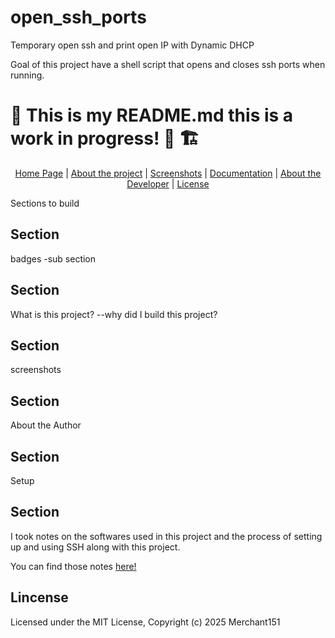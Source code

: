 # open_ssh_ports
Temporary open ssh and print open IP with Dynamic DHCP

Goal of this project have a shell script that opens and closes ssh ports when running. 


# 🚧 This is my README.md this is a work in progress! 🦺 🏗️


<div align="center">
    <a href="https://en.wikipedia.org/wiki/HTTP_404">Home Page</a> |
    <a href="https://en.wikipedia.org/wiki/HTTP_404/">About the project</a> |
    <a href="https://en.wikipedia.org/wiki/HTTP_404">Screenshots</a> |
    <a href="https://en.wikipedia.org/wiki/HTTP_404">Documentation</a> |
    <a href="https://en.wikipedia.org/wiki/HTTP_404">About the Developer</a> |
    <a href="https://en.wikipedia.org/wiki/HTTP_404">License</a>
</div>


Sections to build 

## Section
badges -sub section
## Section
What is this project?
--why did I build this project?
## Section
screenshots
## Section
About the Author 
## Section
Setup
## Section
I took notes on the softwares used in this project and the process of setting up and using SSH along with this project. 

You can find those notes [here!](https://github.com/Merchant151/open_ssh_ports/blob/master/notes.md)
## Lincense 
Licensed under the MIT License, Copyright (c) 2025 Merchant151
